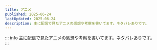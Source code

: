 ```yaml
---
title: アニメ
published: 2025-06-24
lastUpdated: 2025-06-24
description: 主に配信で見たアニメの感想や考察を書いてます。ネタバレありです。
---
```

::: info
主に配信で見たアニメの感想や考察を書いてます。ネタバレありです。
:::

<PostsList :posts="childs" />

<script setup lang="ts">
import { data as posts } from './index.data'
import { useData } from 'vitepress'
import { computed } from 'vue'
import PostsList from '../.vitepress/posts-list.vue'
import { sortPosts } from '../utils'
const { frontmatter } = useData()
const childs = computed(() => {
  return sortPosts(posts, frontmatter)
})
</script>

